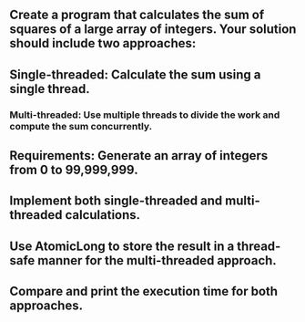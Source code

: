 ## Create a program that calculates the sum of squares of a large array of integers. Your solution should include two approaches:

## Single-threaded: Calculate the sum using a single thread.

### Multi-threaded: Use multiple threads to divide the work and compute the sum concurrently.

## Requirements: Generate an array of integers from 0 to 99,999,999.
## Implement both single-threaded and multi-threaded calculations. 
## Use AtomicLong to store the result in a thread-safe manner for the multi-threaded approach. 
## Compare and print the execution time for both approaches.